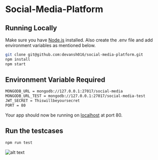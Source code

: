 # Social-Media-Platform

## Running Locally
Make sure you have [Node.js](http://nodejs.org/) installed.
Also create the .env file and add environment variables as mentioned below.

```sh
git clone git@github.com:devansh016/social-media-platform.git
npm install
npm start
```

## Environment Variable Required

```sh
MONGODB_URL = mongodb://127.0.0.1:27017/social-media
MONGODB_URL_TEST = mongodb://127.0.0.1:27017/social-media-test
JWT_SECRET = Thiswillbeyoursecret
PORT = 80
```

Your app should now be running on [localhost](http://localhost/) at port 80.

## Run the testcases
```sh
npm run test
```

![alt text](https://i.postimg.cc/6QFyGywz/test-screenshot.png)
